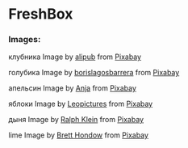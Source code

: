 # FreshBox

### Images:

клубника Image by <a href="https://pixabay.com/users/alipub-6083034/?utm_source=link-attribution&utm_medium=referral&utm_campaign=image&utm_content=7391738">alipub</a> from <a href="https://pixabay.com//?utm_source=link-attribution&utm_medium=referral&utm_campaign=image&utm_content=7391738">Pixabay</a>

голубика Image by <a href="https://pixabay.com/users/borislagosbarrera-14770767/?utm_source=link-attribution&utm_medium=referral&utm_campaign=image&utm_content=5955833">borislagosbarrera</a> from <a href="https://pixabay.com//?utm_source=link-attribution&utm_medium=referral&utm_campaign=image&utm_content=5955833">Pixabay</a>

апельсин Image by <a href="https://pixabay.com/users/cocoparisienne-127419/?utm_source=link-attribution&utm_medium=referral&utm_campaign=image&utm_content=407429">Anja</a> from <a href="https://pixabay.com//?utm_source=link-attribution&utm_medium=referral&utm_campaign=image&utm_content=407429">Pixabay</a>

яблоки Image by <a href="https://pixabay.com/users/ulleo-1834854/?utm_source=link-attribution&utm_medium=referral&utm_campaign=image&utm_content=3860991">Leopictures</a> from <a href="https://pixabay.com//?utm_source=link-attribution&utm_medium=referral&utm_campaign=image&utm_content=3860991">Pixabay</a>

дыня Image by <a href="https://pixabay.com/users/fotosforyou_rk-2368449/?utm_source=link-attribution&utm_medium=referral&utm_campaign=image&utm_content=1339889">Ralph Klein</a> from <a href="https://pixabay.com//?utm_source=link-attribution&utm_medium=referral&utm_campaign=image&utm_content=1339889">Pixabay</a>

lime Image by <a href="https://pixabay.com/users/brett_hondow-49958/?utm_source=link-attribution&utm_medium=referral&utm_campaign=image&utm_content=1310253">Brett Hondow</a> from <a href="https://pixabay.com//?utm_source=link-attribution&utm_medium=referral&utm_campaign=image&utm_content=1310253">Pixabay</a>
